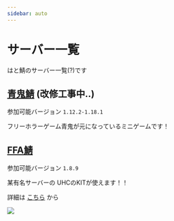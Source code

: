 ```yaml
---
sidebar: auto
---
```


# サーバー一覧

はと鯖のサーバー一覧(?)です

## [青鬼鯖](/server/aooni.html) (改修工事中..)

参加可能バージョン `1.12.2-1.18.1`

フリーホラーゲーム青鬼が元になっているミニゲームです！

## [FFA鯖](/server/ffa.html)

参加可能バージョン `1.8.9`

某有名サーバーの
UHCのKITが使えます！！

詳細は [こちら](/server/ffa.html) から

![](https://cdn.discordapp.com/attachments/397315421578985493/878906775393419314/unknown.png)

<!--
## [ライフ鯖](/server/life.html)

参加可能バージョン `1.17-1.18.1`

最新バージョン
自分たちが創り上げていく生活鯖
みんな次第で最高のサーバーに！
-->